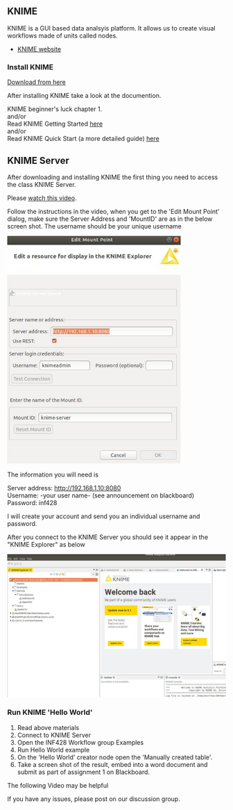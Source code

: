 ## KNIME
KNIME is a GUI based data analsyis platform.  It allows us to create visual workflows made of units called nodes.

* [KNIME website](https://www.knime.com/)
### Install KNIME

[Download from here](https://www.knime.com/downloads)  

After installing KNIME take a look at the documention.  

KNIME beginner's luck chapter 1.  
   and/or  
Read KNIME Getting Started [here](https://www.knime.com/knime)  
and/or  
Read KNIME Quick Start (a more detailed guide) [here](https://docs.knime.com/2019-06/analytics_platform_quickstart_guide/index.html)  

## KNIME Server 

After downloading and installing KNIME the first thing you need to access the class KNIME Server.   

Please [watch this video](https://www.youtube.com/watch?v=dPoWbC-mODM).  

Follow the instructions in the video, when you get to the 'Edit Mount Point' dialog, make sure the Server Address and 'MountID' are as in the below screen shot.  The username should be your unique username

<img src="knimeserver3.jpg" width="400">  

The information you will need is  

Server address: http://192.168.1.10:8080  
Username: -your user name- (see announcement on blackboard)  
Password: inf428  

I will create your account and send you an individual username and password. 

After you connect to the KNIME Server you should see it appear in the "KNIME Explorer" as below  

<img src="KNIMEServer.jpg" width="700">  

### Run KNIME 'Hello World' 

1. Read above materials
2. Connect to KNIME Server
3. Open the INF428 Workflow group Examples
4. Run Hello World example
5. On the 'Hello World' creator node open the 'Manually created table'.
6. Take a screen shot of the result, embed into a word document and submit as part of assignment 1 on Blackboard.  

The following Video may be helpful 

If you have any issues, please post on our discussion group. 

